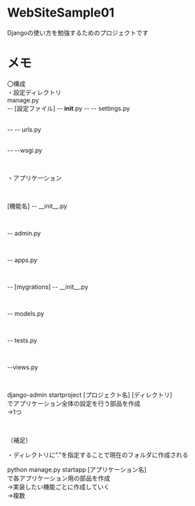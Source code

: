 # WebSiteSample01

Djangoの使い方を勉強するためのプロジェクトです

# メモ
〇構成  
・設定ディレクトリ  
manage.py  
-- [設定ファイル] -- __init__.py
--              -- settings.py</p><br>
--              -- urls.py</p><br>
--              --wsgi.py</p><br>
              
<p>・アプリケーション</p><br>
<p>[機能名] -- __init__.py</p><br>
<p>         -- admin.py</p><br>
<p>         -- apps.py</p><br>
<p>         -- [mygrations] -- __init__.py</p><br>
<p>         -- models.py</p><br>
<p>         -- tests.py</p><br>
<p>         --views.py</p><br>

<p>django-admin startproject [プロジェクト名] [ディレクトリ]<br>
でアプリケーション全体の設定を行う部品を作成<br>
→1つ</p><br>
<p>（補足）</p>
<p>・ディレクトリに”.”を指定することで現在のフォルダに作成される</p>


<p>python manage.py startapp [アプリケーション名]<br>
で各アプリケーション用の部品を作成<br>
→実装したい機能ごとに作成していく<br>
→複数</p>
